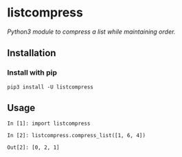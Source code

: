 # listcompress
*Python3 module to compress a list while maintaining order.*

## Installation
### Install with pip
```
pip3 install -U listcompress
```

## Usage
```
In [1]: import listcompress

In [2]: listcompress.compress_list([1, 6, 4])
                                                  
Out[2]: [0, 2, 1]
```
